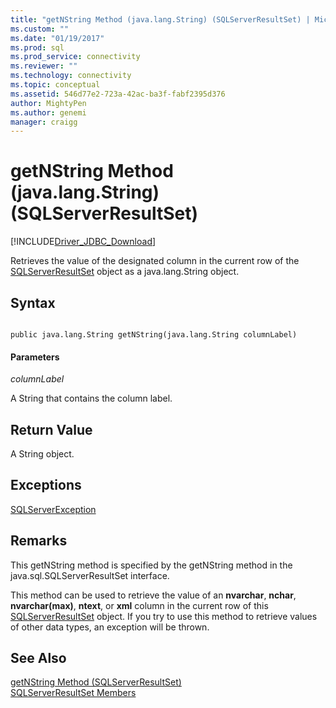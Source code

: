 ```yaml
---
title: "getNString Method (java.lang.String) (SQLServerResultSet) | Microsoft Docs"
ms.custom: ""
ms.date: "01/19/2017"
ms.prod: sql
ms.prod_service: connectivity
ms.reviewer: ""
ms.technology: connectivity
ms.topic: conceptual
ms.assetid: 546d77e2-723a-42ac-ba3f-fabf2395d376
author: MightyPen
ms.author: genemi
manager: craigg
---
```

# getNString Method (java.lang.String) (SQLServerResultSet)
[!INCLUDE[Driver_JDBC_Download](../../../includes/driver_jdbc_download.md)]

  Retrieves the value of the designated column in the current row of the [SQLServerResultSet](../../../connect/jdbc/reference/sqlserverresultset-class.md) object as a java.lang.String object.  
  
## Syntax  
  
```  
  
public java.lang.String getNString(java.lang.String columnLabel)  
```  
  
#### Parameters  
 *columnLabel*  
  
 A String that contains the column label.  
  
## Return Value  
 A String object.  
  
## Exceptions  
 [SQLServerException](../../../connect/jdbc/reference/sqlserverexception-class.md)  
  
## Remarks  
 This getNString method is specified by the getNString method in the java.sql.SQLServerResultSet interface.  
  
 This method can be used to retrieve the value of an **nvarchar**, **nchar**, **nvarchar(max)**, **ntext**, or **xml** column in the current row of this [SQLServerResultSet](../../../connect/jdbc/reference/sqlserverresultset-class.md) object. If you try to use this method to retrieve values of other data types, an exception will be thrown.  
  
## See Also  
 [getNString Method &#40;SQLServerResultSet&#41;](../../../connect/jdbc/reference/getnstring-method-sqlserverresultset.md)   
 [SQLServerResultSet Members](../../../connect/jdbc/reference/sqlserverresultset-members.md)  
  
  
